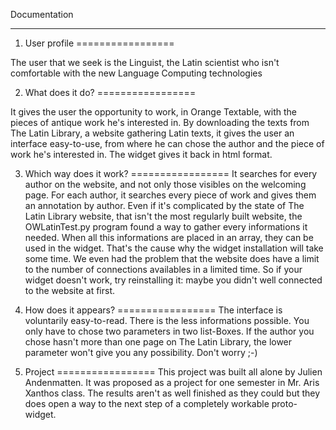 Documentation
**************


1. User profile
=================

The user that we seek is the Linguist, the Latin scientist who isn't comfortable with the new Language Computing technologies

2. What does it do?
=================

It gives the user the opportunity to work, in Orange Textable, with the pieces of antique work he's interested in. By downloading the texts from The Latin Library, a website gathering Latin texts, it gives the user an interface easy-to-use, from where he can chose the author and the piece of work he's interested in. The widget gives it back in html format.

3. Which way does it work?
=================
It searches for every author on the website, and not only those visibles on the welcoming page. For each author, it searches every piece of work and gives them an annotation by author. Even if it's complicated by the state of The Latin Library website, that isn't the most regularly built website, the OWLatinTest.py program found a way to gather every informations it needed. When all this informations are placed in an array, they can be used in the widget. That's the cause why the widget installation will take some time. We even had the problem that the website does have a limit to the number of connections availables in a limited time. So if your widget doesn't work, try reinstalling it: maybe you didn't well connected to the website at first.

4. How does it appears?
=================
The interface is voluntarily easy-to-read. There is the less informations possible. You only have to chose two parameters in two list-Boxes. If the author you chose hasn't more than one page on The Latin Library, the lower parameter won't give you any possibility. Don't worry ;-)

5. Project
=================
This project was built all alone by Julien Andenmatten. It was proposed as a project for one semester in Mr. Aris Xanthos class. The results aren't as well finished as they could but they does open a way to the next step of a completely workable proto-widget.
